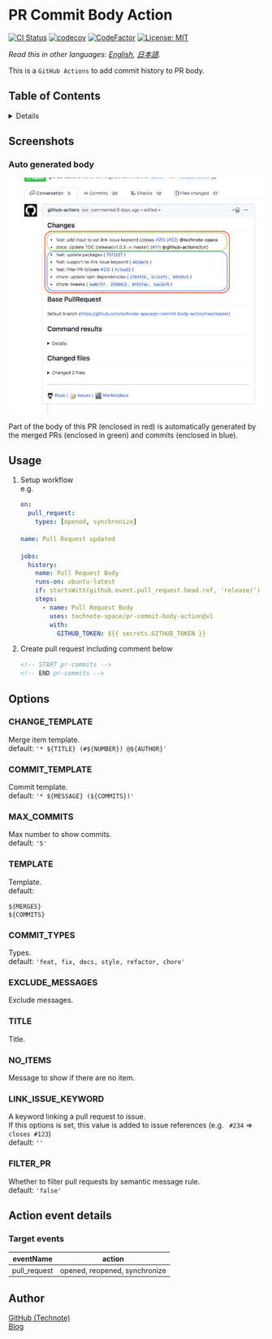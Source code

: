 # PR Commit Body Action

[![CI Status](https://github.com/technote-space/pr-commit-body-action/workflows/CI/badge.svg)](https://github.com/technote-space/pr-commit-body-action/actions)
[![codecov](https://codecov.io/gh/technote-space/pr-commit-body-action/branch/master/graph/badge.svg)](https://codecov.io/gh/technote-space/pr-commit-body-action)
[![CodeFactor](https://www.codefactor.io/repository/github/technote-space/pr-commit-body-action/badge)](https://www.codefactor.io/repository/github/technote-space/pr-commit-body-action)
[![License: MIT](https://img.shields.io/badge/License-MIT-blue.svg)](https://github.com/technote-space/pr-commit-body-action/blob/master/LICENSE)

*Read this in other languages: [English](README.md), [日本語](README.ja.md).*

This is a `GitHub Actions` to add commit history to PR body.

## Table of Contents

<!-- START doctoc generated TOC please keep comment here to allow auto update -->
<!-- DON'T EDIT THIS SECTION, INSTEAD RE-RUN doctoc TO UPDATE -->
<details>
<summary>Details</summary>

- [Screenshots](#screenshots)
  - [Auto generated body](#auto-generated-body)
- [Usage](#usage)
- [Options](#options)
  - [CHANGE_TEMPLATE](#change_template)
  - [COMMIT_TEMPLATE](#commit_template)
  - [MAX_COMMITS](#max_commits)
  - [TEMPLATE](#template)
  - [COMMIT_TYPES](#commit_types)
  - [EXCLUDE_MESSAGES](#exclude_messages)
  - [TITLE](#title)
  - [NO_ITEMS](#no_items)
  - [LINK_ISSUE_KEYWORD](#link_issue_keyword)
  - [FILTER_PR](#filter_pr)
- [Action event details](#action-event-details)
  - [Target events](#target-events)
- [Author](#author)

</details>
<!-- END doctoc generated TOC please keep comment here to allow auto update -->

## Screenshots
### Auto generated body
![pr-body](https://raw.githubusercontent.com/technote-space/pr-commit-body-action/images/pr-body.png)

Part of the body of this PR (enclosed in red) is automatically generated by the merged PRs (enclosed in green) and commits (enclosed in blue).

## Usage
1. Setup workflow  
    e.g.
    ```yaml
    on:
      pull_request:
        types: [opened, synchronize]
    
    name: Pull Request updated
    
    jobs:
      history:
        name: Pull Request Body
        runs-on: ubuntu-latest
        if: startsWith(github.event.pull_request.head.ref, 'release/')
        steps:
          - name: Pull Request Body
            uses: technote-space/pr-commit-body-action@v1
            with:
              GITHUB_TOKEN: ${{ secrets.GITHUB_TOKEN }}
    ```
1. Create pull request including comment below
    ```markdown
    <!-- START pr-commits -->
    <!-- END pr-commits -->
    ```

## Options
### CHANGE_TEMPLATE
Merge item template.  
default: `'* ${TITLE} (#${NUMBER}) @${AUTHOR}'`  

### COMMIT_TEMPLATE
Commit template.  
default: `'* ${MESSAGE} (${COMMITS})'`  

### MAX_COMMITS
Max number to show commits.  
default: `'5'`  

### TEMPLATE
Template.  
default:
```
${MERGES}
${COMMITS}
```  

### COMMIT_TYPES
Types.  
default: `'feat, fix, docs, style, refactor, chore'`  

### EXCLUDE_MESSAGES
Exclude messages.   

### TITLE
Title.  

### NO_ITEMS
Message to show if there are no item.  

### LINK_ISSUE_KEYWORD
A keyword linking a pull request to issue.  
If this options is set, this value is added to issue references (e.g. ` #234` => ` closes #123`)  
default: `''`

### FILTER_PR
Whether to filter pull requests by semantic message rule.  
default: `'false'`

## Action event details
### Target events
| eventName | action |
|:---:|:---:|
|pull_request|opened, reopened, synchronize|

## Author
[GitHub (Technote)](https://github.com/technote-space)  
[Blog](https://technote.space)

